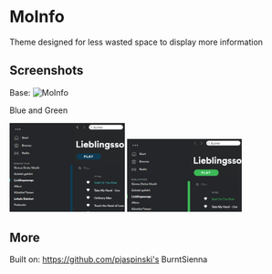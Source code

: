# MoInfo

Theme designed for less wasted space to display more information

## Screenshots
Base:
![MoInfo](./screenshot.png)

Blue and Green

<img src=./blue.png width="40%"></img> <img src=./green.png width="40%"></img>

## More
Built on: https://github.com/pjaspinski's BurntSienna
